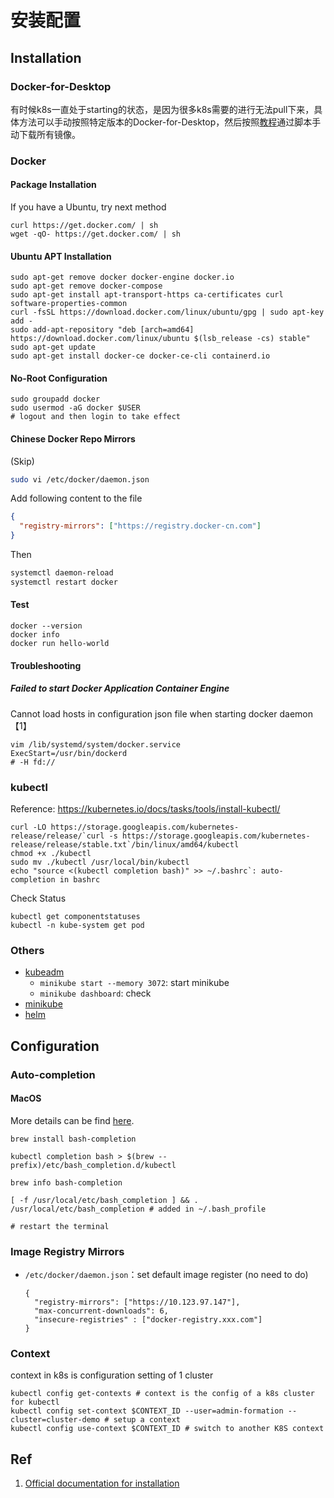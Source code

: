 # 安装配置
## Installation

### Docker-for-Desktop

有时候k8s一直处于starting的状态，是因为很多k8s需要的进行无法pull下来，具体方法可以手动按照特定版本的Docker-for-Desktop，然后按照[教程](https://github.com/gotok8s/k8s-docker-desktop-for-mac)通过脚本手动下载所有镜像。

### Docker

#### Package Installation

If you have a Ubuntu, try next method

```shell
curl https://get.docker.com/ | sh
wget -qO- https://get.docker.com/ | sh
```

#### Ubuntu APT Installation

```shell
sudo apt-get remove docker docker-engine docker.io
sudo apt-get remove docker-compose
sudo apt-get install apt-transport-https ca-certificates curl software-properties-common
curl -fsSL https://download.docker.com/linux/ubuntu/gpg | sudo apt-key add -
sudo add-apt-repository "deb [arch=amd64] https://download.docker.com/linux/ubuntu $(lsb_release -cs) stable"
sudo apt-get update
sudo apt-get install docker-ce docker-ce-cli containerd.io
```


#### No-Root Configuration

```shell
sudo groupadd docker
sudo usermod -aG docker $USER
# logout and then login to take effect
```

#### Chinese Docker Repo Mirrors

(Skip)

```bash
sudo vi /etc/docker/daemon.json
```

Add following content to the file

```json
{
  "registry-mirrors": ["https://registry.docker-cn.com"]
}
```

Then

```bash
systemctl daemon-reload
systemctl restart docker
```


#### Test

```shell
docker --version
docker info
docker run hello-world
```

#### Troubleshooting

##### Failed to start Docker Application Container Engine

Cannot load hosts in configuration json file when starting docker daemon【1】

```shell
vim /lib/systemd/system/docker.service
ExecStart=/usr/bin/dockerd
# -H fd://
```

### kubectl

Reference: https://kubernetes.io/docs/tasks/tools/install-kubectl/

```shell
curl -LO https://storage.googleapis.com/kubernetes-release/release/`curl -s https://storage.googleapis.com/kubernetes-release/release/stable.txt`/bin/linux/amd64/kubectl
chmod +x ./kubectl
sudo mv ./kubectl /usr/local/bin/kubectl
echo "source <(kubectl completion bash)" >> ~/.bashrc`: auto-completion in bashrc
```

Check Status

```shell
kubectl get componentstatuses
kubectl -n kube-system get pod
```

### Others

- [kubeadm](kubeadm/README.md)
  - `minikube start --memory 3072`: start minikube
  - `minikube dashboard`: check
- [minikube](minikube/README.md)
- [helm](../50_charts/README.md)


## Configuration
### Auto-completion
#### MacOS
More details can be find [here](https://www.e-learn.cn/content/qita/2054926).

```shell
brew install bash-completion

kubectl completion bash > $(brew -- prefix)/etc/bash_completion.d/kubectl

brew info bash-completion

[ -f /usr/local/etc/bash_completion ] && . /usr/local/etc/bash_completion # added in ~/.bash_profile

# restart the terminal
```

### Image Registry Mirrors

- `/etc/docker/daemon.json`：set default image register (no need to do)

  ```shell
  {
    "registry-mirrors": ["https://10.123.97.147"],  
    "max-concurrent-downloads": 6,
    "insecure-registries" : ["docker-registry.xxx.com"] 
  }
  ```

### Context
context in k8s is configuration setting of 1 cluster

```shell
kubectl config get-contexts # context is the config of a k8s cluster for kubectl
kubectl config set-context $CONTEXT_ID --user=admin-formation --cluster=cluster-demo # setup a context
kubectl config use-context $CONTEXT_ID # switch to another K8S context
```

## Ref

1. [Official documentation for installation](https://docs.docker.com/install/linux/docker-ce/ubuntu/)
